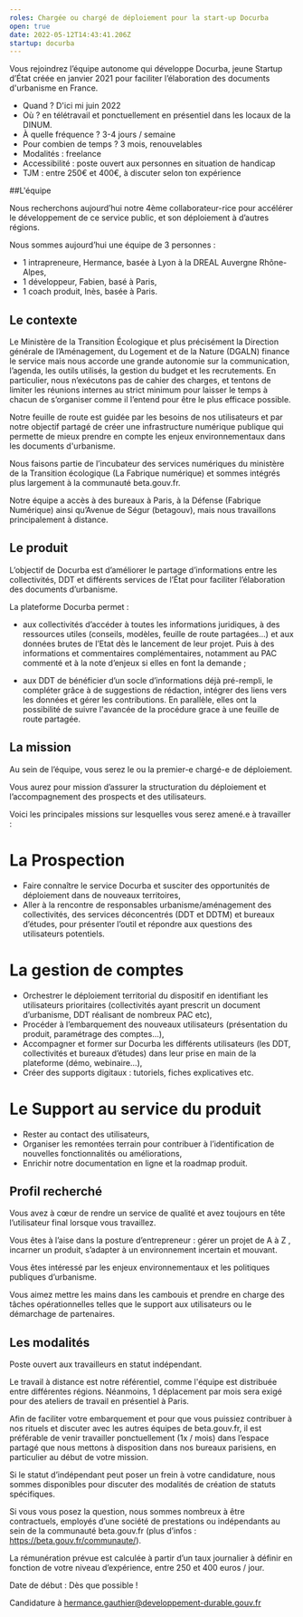 ```yaml
---
roles: Chargée ou chargé de déploiement pour la start-up Docurba
open: true
date: 2022-05-12T14:43:41.206Z
startup: docurba
---
```

Vous rejoindrez l’équipe autonome qui développe Docurba, jeune Startup d’État créée en janvier 2021 pour faciliter l’élaboration des documents d'urbanisme en France. 

* Quand ? D'ici mi juin 2022
* Où ? en télétravail et ponctuellement en présentiel dans les locaux de la DINUM. 
* À quelle fréquence ? 3-4 jours / semaine
* Pour combien de temps ? 3 mois, renouvelables
* Modalités : freelance
* Accessibilité : poste ouvert aux personnes en situation de handicap
* TJM : entre 250€ et 400€, à discuter selon ton expérience

##L'équipe 

Nous recherchons aujourd’hui notre 4ème collaborateur-rice pour accélérer le développement de ce service public, et son déploiement à d’autres régions.

Nous sommes aujourd’hui une équipe de 3 personnes : 

* 1 intrapreneure, Hermance, basée à Lyon à la DREAL Auvergne Rhône-Alpes, 
* 1 développeur, Fabien, basé à Paris, 
* 1 coach produit, Inès, basée à Paris. 


## Le contexte 

Le Ministère de la Transition Écologique et plus précisément la  Direction générale de l’Aménagement, du Logement et de la Nature (DGALN) finance le service mais nous accorde une grande autonomie sur la communication, l’agenda, les outils utilisés, la gestion du budget et les recrutements. En particulier, nous n’exécutons pas de cahier des charges, et tentons de limiter les réunions internes au strict minimum pour laisser le temps à chacun de s’organiser comme il l’entend pour être le plus efficace possible.

Notre feuille de route est guidée par les besoins de nos utilisateurs et par notre objectif partagé de créer une infrastructure numérique publique qui permette de mieux prendre en compte les enjeux environnementaux dans les documents d'urbanisme. 
 
Nous faisons partie de l’incubateur des services numériques du ministère de la Transition écologique (La Fabrique numérique) et sommes intégrés plus largement à la communauté beta.gouv.fr. 

Notre équipe a accès à des bureaux à Paris, à la Défense (Fabrique Numérique) ainsi qu’Avenue de Ségur (betagouv), mais nous travaillons principalement à distance. 

## Le produit 

L’objectif de Docurba est d’améliorer le partage d’informations entre les collectivités, DDT et différents services de l’État pour faciliter l’élaboration des documents d’urbanisme. 

La plateforme Docurba permet : 

* aux collectivités d’accéder à toutes les informations juridiques, à des ressources utiles (conseils, modèles, feuille de route partagées...) et aux données brutes de l’Etat dès le lancement de leur projet. Puis à des informations et commentaires complémentaires, notamment au PAC commenté et à la note d’enjeux si elles en font la demande ;

* aux DDT de bénéficier d’un socle d’informations déjà pré-rempli, le compléter grâce à de suggestions de rédaction, intégrer des liens vers les données et gérer les contributions. En parallèle, elles ont la possibilité de suivre l'avancée de la procédure grace à une feuille de route partagée. 


## La mission 

Au sein de l’équipe, vous serez le ou la premier-e chargé-e de déploiement. 

Vous aurez pour mission d’assurer la structuration du déploiement et l’accompagnement des prospects et des utilisateurs. 

Voici les principales missions sur lesquelles vous serez amené.e à travailler :

# La Prospection 

* Faire connaître le service Docurba et susciter des opportunités de déploiement dans de nouveaux territoires,
* Aller à la rencontre de responsables urbanisme/aménagement des collectivités, des services déconcentrés (DDT et DDTM) et bureaux d’études, pour présenter l’outil et répondre aux questions des utilisateurs potentiels.

# La gestion de comptes 

* Orchestrer le déploiement territorial du dispositif en identifiant les utilisateurs prioritaires (collectivités ayant prescrit un document d’urbanisme, DDT réalisant de nombreux PAC etc), 
* Procéder à l’embarquement des nouveaux utilisateurs (présentation du produit, paramétrage des comptes…),
* Accompagner et former sur Docurba les différents utilisateurs (les DDT, collectivités et bureaux d’études) dans leur prise en main de la plateforme (démo, webinaire…),
* Créer des supports digitaux : tutoriels, fiches explicatives etc. 

# Le Support au service du produit 

* Rester au contact des utilisateurs,
* Organiser les remontées terrain pour contribuer à l’identification de nouvelles fonctionnalités ou améliorations,
* Enrichir notre documentation en ligne et la roadmap produit. 

## Profil recherché

Vous avez à cœur de rendre un service de qualité et avez toujours en tête l’utilisateur final lorsque vous travaillez.

Vous êtes à l’aise dans la posture d’entrepreneur : gérer un projet de A à Z , incarner un produit, s’adapter à un environnement incertain et mouvant.

Vous êtes intéressé par les enjeux environnementaux et les politiques publiques d’urbanisme. 

Vous aimez mettre les mains dans les cambouis et prendre en charge des tâches opérationnelles telles que le support aux utilisateurs ou le démarchage de partenaires. 


## Les modalités

Poste ouvert aux travailleurs en statut indépendant.

Le travail à distance est notre référentiel, comme l'équipe est distribuée entre différentes régions. Néanmoins, 1 déplacement par mois sera exigé pour des ateliers de travail en présentiel à Paris.  

Afin de faciliter votre embarquement et pour que vous puissiez contribuer à nos rituels et discuter avec les autres équipes de beta.gouv.fr, il est préférable de venir travailler ponctuellement (1x / mois) dans l’espace partagé que nous mettons à disposition dans nos bureaux parisiens, en particulier au début de votre mission.

Si le statut d’indépendant peut poser un frein à votre candidature, nous sommes disponibles pour discuter des modalités de création de statuts spécifiques.

Si vous vous posez la question, nous sommes nombreux à être contractuels, employés d’une société de prestations ou indépendants au sein de la communauté beta.gouv.fr (plus d’infos : https://beta.gouv.fr/communaute/).

La rémunération prévue est calculée à partir d’un taux journalier à définir en fonction de votre niveau d’expérience, entre 250 et 400 euros / jour.

Date de début : Dès que possible !

Candidature à hermance.gauthier@developpement-durable.gouv.fr
